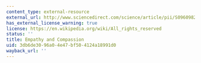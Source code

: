 ```yaml
---
content_type: external-resource
external_url: http://www.sciencedirect.com/science/article/pii/S0960982214007702
has_external_license_warning: true
license: https://en.wikipedia.org/wiki/All_rights_reserved
status: ''
title: Empathy and Compassion
uid: 3db6de30-96a0-4e47-bf50-4124a18991d0
wayback_url: ''
---
```

